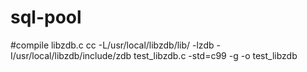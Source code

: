 # sql-pool
#compile libzdb.c
cc -L/usr/local/libzdb/lib/ -lzdb -I/usr/local/libzdb/include/zdb test_libzdb.c -std=c99 -g -o test_libzdb
